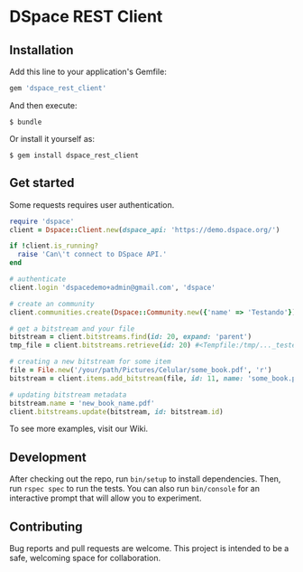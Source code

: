 # DSpace REST Client

## Installation

Add this line to your application's Gemfile:

```ruby
gem 'dspace_rest_client'
```

And then execute:

    $ bundle

Or install it yourself as:

    $ gem install dspace_rest_client

## Get started

Some requests requires user authentication.

```ruby
require 'dspace'
client = Dspace::Client.new(dspace_api: 'https://demo.dspace.org/')

if !client.is_running?
  raise 'Can\'t connect to DSpace API.'
end

# authenticate
client.login 'dspacedemo+admin@gmail.com', 'dspace'

# create an community
client.communities.create(Dspace::Community.new({'name' => 'Testando'}))

# get a bitstream and your file
bitstream = client.bitstreams.find(id: 20, expand: 'parent')
tmp_file = client.bitstreams.retrieve(id: 20) #<Tempfile:/tmp/..._teste.jpg>

# creating a new bitstream for some item
file = File.new('/your/path/Pictures/Celular/some_book.pdf', 'r')
bitstream = client.items.add_bitstream(file, id: 11, name: 'some_book.pdf', description: 'testing upload a pdf book')

# updating bitstream metadata
bitstream.name = 'new_book_name.pdf'
client.bitstreams.update(bitstream, id: bitstream.id)
```

To see more examples, visit our Wiki.

## Development

After checking out the repo, run `bin/setup` to install dependencies. Then, run `rspec spec` to run the tests. You can also run `bin/console` for an interactive prompt that will allow you to experiment.

## Contributing

Bug reports and pull requests are welcome. This project is intended to be a safe, welcoming space for collaboration.